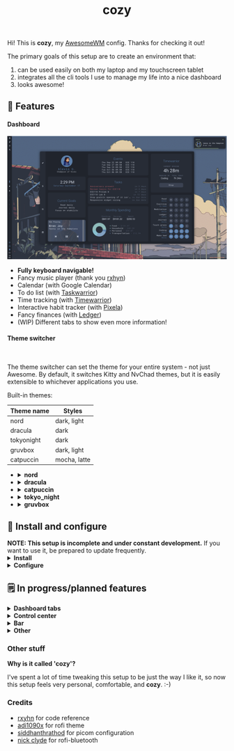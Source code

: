 <h1 align="center">cozy</h1>

<p align="center">
  <img title="" src="assets/animation_demo.gif">
</p>

<p>
Hi! This is <b>cozy</b>, my <a href="https://awesomewm.org" target="_blank">AwesomeWM</a> config. Thanks for checking it out!
</p>

<p>
  The primary goals of this setup are to create an environment that:
</p>

<ol>
<li>can be used easily on both my laptop and my touchscreen tablet</li>
<li>integrates all the cli tools I use to manage my life into a nice dashboard</li>
<li>looks awesome!</li>
</ol>

<h2>🚀 Features</h2>
<h4>Dashboard</h4>
<p align="center">
  <img title="" src="assets/dash_main.png" alt="" width="800">
</p>

<ul>
<li><b>Fully keyboard navigable!</b></li>
<li>Fancy music player (thank you <a href="https://github.com/rxyhn/yoru" target="_blank">rxhyn</a>)</li>
<li>Calendar (with Google Calendar) </li>
<li>To do list (with <a href="https://taskwarrior.org/" target="_blank">Taskwarrior</a>)</li>
<li>Time tracking (with <a href="https://timewarrior.net" target="_blank">Timewarrior</a>)</li>
<li>Interactive habit tracker (with <a href="https://pixe.la" target="_blank">Pixela</a>)</li>
<li>Fancy finances (with <a href="https://github.com/ledger/" target="_blank">Ledger</a>)</li>
<li>(WIP) Different tabs to show even more information!</li>
</ul>


<h4>Theme switcher</h4>

<p align="center">
  <img title="" src="assets/theme_switcher.gif" alt="" width="800">
</p>

The theme switcher can set the theme for your entire system - not just Awesome. By default, it switches Kitty and NvChad themes, but it is easily extensible to whichever applications you use.

Built-in themes:

| Theme name | Styles       |
|------------|--------------|
| nord       | dark, light  |
| dracula    | dark         |
| tokyonight | dark         |
| gruvbox    | dark, light  |
| catpuccin  | mocha, latte |

<ul>
  <li>
    <details><summary><b>nord</b></summary>
      <p align="center">
        <img title="" width="800" src="assets/themes/nord_dark.png">
      </p>
      <p align="center">
        <img title="" width="800" src="assets/themes/nord_light.png">
      </p>
    </details>
  </li>
  <li>
    <details><summary><b>dracula</b></summary>
      <p align="center">
        <img title="" width="800" src="assets/themes/dracula.png">
      </p>
    </details>
  </li>
  <li>
    <details><summary><b>catpuccin</b></summary>
      <p align="center">
        <img title="" width="800" src="assets/themes/catppuccin_macchiato.png">
      </p>
    </details>
  </li>
  <li>
    <details><summary><b>tokyo_night</b></summary>
      <p align="center">
        <img title="" width="800" src="assets/themes/tokyo_night.png">
      </p>
    </details>
  </li>
  <li>
    <details><summary><b>gruvbox</b></summary>
      <p align="center">
        <img title="" width="800" src="assets/themes/gruvbox_dark.png">
      </p>
      <p align="center">
        <img title="" width="800" src="assets/themes/gruvbox_light.png">
      </p>
    </details>
  </li>
</ul>

<h2>🔧 Install and configure</h2>
<b>NOTE: This setup is incomplete and under constant development.</b> If you want to use it, be prepared to update frequently.


<details><summary><b>Install</b></summary>

Install dependencies (Arch/Arch-based)

<pre><code>yay -S awesome-git gcalcli nerd-fonts-roboto-mono ttf-roboto picom-pijulius-git
pacman -S playerctl rofi scrot pamixer brightnessctl upower task timew ledger mpg123
</code></pre>

Clone repository

<code>git clone --recurse-submodules https://github.com/garado/cozy.git</code>

(Optional) Make a backup of your old configs

<pre><code>cp -r ~/.config/awesome/ ~/.config/awesome.${USER}/
cp -r ~/.config/rofi/ ~/.config/rofi.${USER}/
cp ~/.config/picom.conf ~/.config/picom.${USER}.conf</code></pre>

Copy configs

<pre><code>cd cozy && cp -r awesome/ rofi/ picom.conf ~/.config/</pre></code>

Copy sample_user_variables.lua to user_variables.lua.
Edit it how you like.

<pre><code>cp sample_user_variables.lua user_variables.lua</pre></code>

Copy <code>misc/on-add-update-dash</code> and <code>misc/on-modify-update-dash</code> to your Taskwarrior hooks folder (default location is <code>~/.task/hooks</code>). This updates the task widget whenever Taskwarrior tasks are added/modified.

<code>cp misc/on-add-update-dash misc/on-modify-update-dash ~/.task/hooks/</code>

</details>


<details><summary><b>Configure</b></summary>

Most configuration happens in <code>awesome/configuration/*</code> and <code>awesome/user_variables.lua</code>.

Make sure you update <code>configuration/apps.lua</code> with your default terminal/file manager/browser applications.

<b>Themes</b>

Change the theme and style in `user_variables.lua`.


<b>Google Calendar events</b>

- Follow instructions to [set up gcalcli](https://github.com/insanum/gcalcli#login-information)
- The calendar widget checks `~/.cache/awesome/calendar/agenda` for data (in tsv format). It will automatically fetch data if it detects that there is no data in the file.
- To keep your widget updated, periodically update the cache by putting `gcalcli agenda --tsv > ~/.cache/awesome/calendar/agenda` in a cron job.

<b>Pixela habit tracker</b>

- <a href="https://pixe.la/" target="_blank">Read these instructions</a> to create a Pixela account and create your habits
- Install <a href="https://github.com/a-know/pi" target="_blank">pi</a> (command line Pixela tool)
  - The install instructions on pi's Github page don't work, follow this:
  - `go install github.com/a-know/pi/cmd/pi@latest`
  - Put `pi` (located in `$HOME/go/bin`) in your path
  - Set the `PIXELA_USER_NAME` and `PIXELA_USER_TOKEN` environment variables
    - <b>Note:</b>Some login managers like LightDM don't start Awesome in an interactive shell, which means Awesome won't source your .zshrc/.bashrc/.whateverrc and thus won't recognize your Pixela env vars or path if you set them there. As a workaround you can either put your Pixela env vars and `pi` path in a place that's always sourced like `.zshenv`, or you can put your user name and user token directly in `user_variables.lua`.
- Update `user_variables.lua` with the habits you want to display
- The `utils/dash/habits/cache_habits` script caches data from Pixela. Read the script documentation. Run it periodically with a cron job to keep your widget updated. 


<b>Finances tracker</b>

- Update <code>user_variables.lua</code> with the ledger file to read from 

</details>


<h2>🗒️ In progress/planned features</h2>
<details><summary><b>Dashboard tabs</b></summary>

<ul>
  <li>Finances</li>
    <ul>
      <li>Budget tracking</li>
      <li>Yearly account balance trends</li>
    </ul>
  <li>Habits/goals</li>
  <ul>
    <li>Goals tracker</li> 
    <li>Habit tracker</li>
  </ul>
  <li>Tasks/calendar</li>
  <ul>
    <li>Fancier task displays</li>
    <li>Calendar</li>
  </ul>
</ul>

</details>

<details><summary><b>Control center</b></summary>

<ul>
  <li>Quick actions</li>
</ul>

</details>

<details><summary><b>Bar</b></summary>

<ul>
  <li>Variable bar orientation!</li>
  <li>Systray</li>
  <li>Better app launcher</li>
</ul>

</details>

<details><summary><b>Other</b></summary>

<ul>
  <li>Theme switcher</li>
  <li>Custom rofi launcher</li>
  <li>Add icons</li>
</ul>

</details>

<h3>Other stuff</h3>
<b>Why is it called 'cozy'?</b> 

I've spent a lot of time tweaking this setup to be just the way I like it, so now this setup feels very personal, comfortable, and <b>cozy</b>.  :-)

<h3>Credits</h3>
<ul>
<li><a href="https://github.com/rxyhn/yoru" target="_blank">rxyhn</a> for code reference
<li><a href="https://github.com/adi1090x/rofi" target="_blank">adi1090x</a> for rofi theme
<li><a href="https://github.com/siddhanthrathod/bspwm" target="_blank">siddhanthrathod</a> for picom configuration
<li><a href="https://github.com/nickclyde/rofi-bluetooth" target="_blank">nick clyde</a> for rofi-bluetooth
</ul>
